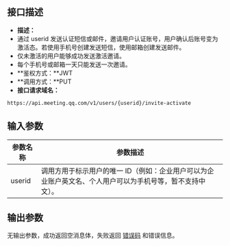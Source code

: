 ## 接口描述
- **描述：**
 - 通过 userid 发送认证短信或邮件，邀请用户认证账号，用户确认后账号变为激活态。若使用手机号创建发送短信，使用邮箱创建发送邮件。
 - 仅未激活的用户能够成功发送激活邀请。
 - 每个手机号或邮箱一天只能发送一次邀请。
- **鉴权方式：**JWT
- **调用方式：**PUT 
- **接口请求域名：**
```html
https://api.meeting.qq.com/v1/users/{userid}/invite-activate
```


## 输入参数

| 参数名称 | 参数描述 | 
|---------|---------|
| userid | 调用方用于标示用户的唯一 ID（例如：企业用户可以为企业账户英文名、个人用户可以为手机号等，暂不支持中文）。 | 

	
	

## 输出参数
无输出参数，成功返回空消息体，失败返回 [错误码](https://cloud.tencent.com/document/product/1095/43704) 和错误信息。
